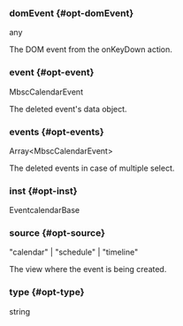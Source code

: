 ### domEvent {#opt-domEvent}

any

The DOM event from the onKeyDown action.
### event {#opt-event}

MbscCalendarEvent

The deleted event&#039;s data object.
### events {#opt-events}

Array&lt;MbscCalendarEvent&gt;

The deleted events in case of multiple select.
### inst {#opt-inst}

EventcalendarBase


### source {#opt-source}

"calendar" &#124; "schedule" &#124; "timeline"

The view where the event is being created.
### type {#opt-type}

string


